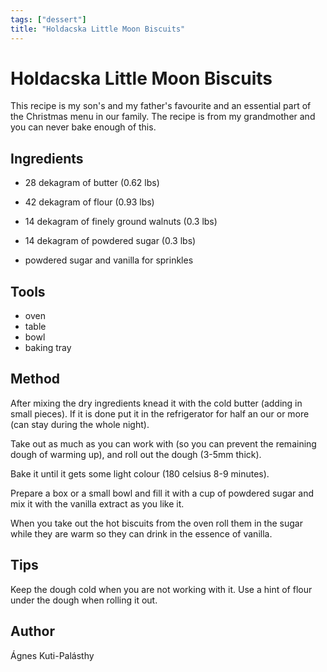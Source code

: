```yaml
---
tags: ["dessert"]
title: "Holdacska Little Moon Biscuits"
---
```


<TagLinks />

# Holdacska Little Moon Biscuits

This recipe is my son's and my father's favourite and an essential part of the Christmas menu in our family. The recipe is from my grandmother and you can never bake enough of this.  

## Ingredients

- 28 dekagram of butter (0.62 lbs)
- 42 dekagram of flour (0.93 lbs)
- 14 dekagram of finely ground walnuts (0.3 lbs)
- 14 dekagram of powdered sugar (0.3 lbs)

- powdered sugar and vanilla for sprinkles

## Tools

- oven
- table
- bowl
- baking tray

## Method

After mixing the dry ingredients knead it with the cold butter 
(adding in small pieces). If it is done put it in the refrigerator for half an our or more (can stay during the whole night).

Take out as much as you can work with (so you can prevent the remaining dough of warming up), and roll out the dough (3-5mm thick). 

Bake it until it gets some light colour (180 celsius 8-9 minutes). 

Prepare a box or a small bowl and fill it with a cup of powdered sugar and mix it with the vanilla extract as you like it. 

When you take out the hot biscuits from the oven 
roll them in the sugar while they are warm so they can drink in the essence of vanilla. 


## Tips

Keep the dough cold when you are not working with it. 
Use a hint of flour under the dough when rolling it out. 

## Author

Ágnes Kuti-Palásthy 
